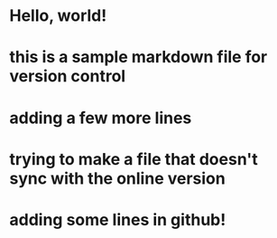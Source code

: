 # Hello, world!
# this is a sample markdown file for version control
# adding a few more lines
# trying to make a file that doesn't sync with the online version
# adding some lines in github!
